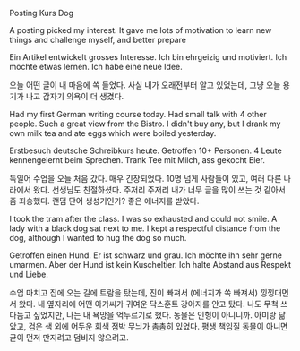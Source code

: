 Posting Kurs Dog

A posting picked my interest. It gave me lots of motivation to learn new things and challenge myself, and better prepare

Ein Artikel entwickelt grosses Interesse. Ich bin ehrgeizig und motiviert. Ich möchte etwas lernen. Ich habe eine neue Idee. 

오늘 어떤 글이 내 마음에 쏙 들었다. 사실 내가 오래전부터 알고 있었는데, 그냥 오늘 용기가 나고 갑자기 의욕이 더 생겼다. 

Had my first German writing course today. Had small talk with 4 other people. Such a great view from the Bistro. I didn't buy any, but I drank my own milk tea and ate eggs which were boiled yesterday. 

Erstbesuch deutsche Schreibkurs heute. Getroffen 10+ Personen. 4 Leute kennengelernt beim Sprechen. Trank Tee mit Milch, ass gekocht Eier.

독일어 수업을 오늘 처음 갔다. 매우 긴장되었다. 10명 넘게 사람들이 있고, 여러 다른 나라에서 왔다. 선생님도 친절하셨다. 주저리 주저리 내가 너무 글을 많이 쓰는 것 같아서 좀 죄송했다. 랜덤 단어 생성기인가? 좋은 에너지를 받았다.

I took the tram after the class. I was so exhausted and could not smile. A lady with a black dog sat next to me. I kept a respectful distance from the dog, although I wanted to hug the dog so much. 

Getroffen einen Hund. Er ist schwarz und grau. Ich möchte ihn sehr gerne umarmen. Aber der Hund ist kein Kuscheltier. Ich halte Abstand aus Respekt und Liebe.

수업 마치고 집에 오는 길에 트람을 탔는데, 진이 빠져서 (에너지가 쏙 빠져서) 낑낑대면서 왔다. 내 옆자리에 어떤 아가씨가 귀여운 닥스훈트 강아지를 안고 탔다. 나도 무척 쓰다듬고 싶었지만, 나는 내 욕망을 억누르기로 했다. 동물은 인형이 아니니까. 아미랑 닮았고, 검은 색 외에 어두운 회색 점박 무늬가 촘촘히 있었다. 평생 책임질 동물이 아니면 굳이 먼저 만지려고 덤비지 않으려고.
